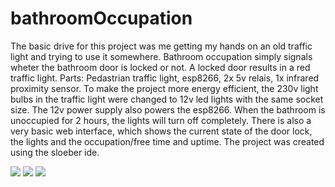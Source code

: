 # bathroomOccupation
The basic drive for this project was me getting my hands on an old traffic light and trying to use it somewhere. Bathroom occupation simply signals wheter the bathroom door is locked or not. A locked door results in a red traffic light. Parts: Pedastrian traffic light, esp8266, 2x 5v relais, 1x infrared proximity sensor. 
To make the project more energy efficient, the 230v light bulbs in the traffic light were changed to 12v led lights with the same socket size. The 12v power supply also powers the esp8266. When the bathroom is unoccupied for 2 hours, the lights will turn off completely. There is also a very basic web interface, which shows the current state of the door lock, the lights and the occupation/free time and uptime.
The project was created using the sloeber ide.

![](https://kuenzler.io/img/gh/2019-11-16%2013.44.27.jpg)
![](https://kuenzler.io/img/gh/2019-11-16%2013.44.36.jpg)
![](https://kuenzler.io/img/gh/2019-11-16%2013.44.13.jpg)
